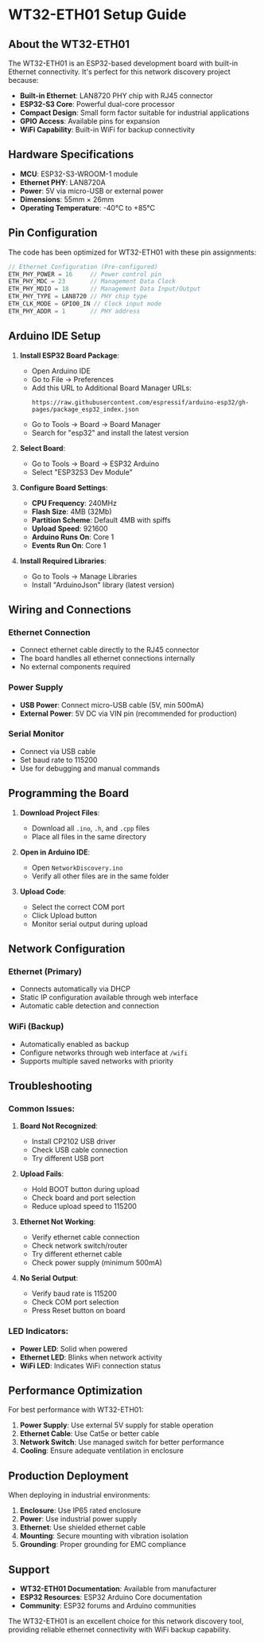 # WT32-ETH01 Setup Guide

## About the WT32-ETH01

The WT32-ETH01 is an ESP32-based development board with built-in Ethernet connectivity. It's perfect for this network discovery project because:

- **Built-in Ethernet**: LAN8720 PHY chip with RJ45 connector
- **ESP32-S3 Core**: Powerful dual-core processor
- **Compact Design**: Small form factor suitable for industrial applications
- **GPIO Access**: Available pins for expansion
- **WiFi Capability**: Built-in WiFi for backup connectivity

## Hardware Specifications

- **MCU**: ESP32-S3-WROOM-1 module
- **Ethernet PHY**: LAN8720A
- **Power**: 5V via micro-USB or external power
- **Dimensions**: 55mm × 26mm
- **Operating Temperature**: -40°C to +85°C

## Pin Configuration

The code has been optimized for WT32-ETH01 with these pin assignments:

```cpp
// Ethernet Configuration (Pre-configured)
ETH_PHY_POWER = 16     // Power control pin
ETH_PHY_MDC = 23       // Management Data Clock
ETH_PHY_MDIO = 18      // Management Data Input/Output
ETH_PHY_TYPE = LAN8720 // PHY chip type
ETH_CLK_MODE = GPIO0_IN // Clock input mode
ETH_PHY_ADDR = 1       // PHY address
```

## Arduino IDE Setup

1. **Install ESP32 Board Package**:
   - Open Arduino IDE
   - Go to File → Preferences
   - Add this URL to Additional Board Manager URLs:
     ```
     https://raw.githubusercontent.com/espressif/arduino-esp32/gh-pages/package_esp32_index.json
     ```
   - Go to Tools → Board → Board Manager
   - Search for "esp32" and install the latest version

2. **Select Board**:
   - Go to Tools → Board → ESP32 Arduino
   - Select "ESP32S3 Dev Module"

3. **Configure Board Settings**:
   - **CPU Frequency**: 240MHz
   - **Flash Size**: 4MB (32Mb)
   - **Partition Scheme**: Default 4MB with spiffs
   - **Upload Speed**: 921600
   - **Arduino Runs On**: Core 1
   - **Events Run On**: Core 1

4. **Install Required Libraries**:
   - Go to Tools → Manage Libraries
   - Install "ArduinoJson" library (latest version)

## Wiring and Connections

### Ethernet Connection
- Connect ethernet cable directly to the RJ45 connector
- The board handles all ethernet connections internally
- No external components required

### Power Supply
- **USB Power**: Connect micro-USB cable (5V, min 500mA)
- **External Power**: 5V DC via VIN pin (recommended for production)

### Serial Monitor
- Connect via USB cable
- Set baud rate to 115200
- Use for debugging and manual commands

## Programming the Board

1. **Download Project Files**:
   - Download all `.ino`, `.h`, and `.cpp` files
   - Place all files in the same directory

2. **Open in Arduino IDE**:
   - Open `NetworkDiscovery.ino`
   - Verify all other files are in the same folder

3. **Upload Code**:
   - Select the correct COM port
   - Click Upload button
   - Monitor serial output during upload

## Network Configuration

### Ethernet (Primary)
- Connects automatically via DHCP
- Static IP configuration available through web interface
- Automatic cable detection and connection

### WiFi (Backup)
- Automatically enabled as backup
- Configure networks through web interface at `/wifi`
- Supports multiple saved networks with priority

## Troubleshooting

### Common Issues:

1. **Board Not Recognized**:
   - Install CP2102 USB driver
   - Check USB cable connection
   - Try different USB port

2. **Upload Fails**:
   - Hold BOOT button during upload
   - Check board and port selection
   - Reduce upload speed to 115200

3. **Ethernet Not Working**:
   - Verify ethernet cable connection
   - Check network switch/router
   - Try different ethernet cable
   - Check power supply (minimum 500mA)

4. **No Serial Output**:
   - Verify baud rate is 115200
   - Check COM port selection
   - Press Reset button on board

### LED Indicators:
- **Power LED**: Solid when powered
- **Ethernet LED**: Blinks when network activity
- **WiFi LED**: Indicates WiFi connection status

## Performance Optimization

For best performance with WT32-ETH01:

1. **Power Supply**: Use external 5V supply for stable operation
2. **Ethernet Cable**: Use Cat5e or better cable
3. **Network Switch**: Use managed switch for better performance
4. **Cooling**: Ensure adequate ventilation in enclosure

## Production Deployment

When deploying in industrial environments:

1. **Enclosure**: Use IP65 rated enclosure
2. **Power**: Use industrial power supply
3. **Ethernet**: Use shielded ethernet cable
4. **Mounting**: Secure mounting with vibration isolation
5. **Grounding**: Proper grounding for EMC compliance

## Support

- **WT32-ETH01 Documentation**: Available from manufacturer
- **ESP32 Resources**: ESP32 Arduino Core documentation
- **Community**: ESP32 forums and Arduino communities

The WT32-ETH01 is an excellent choice for this network discovery tool, providing reliable ethernet connectivity with WiFi backup capability.